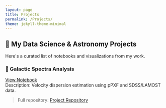 ```yaml
---
layout: page
title: Projects
permalink: /Projects/
theme: jekyll-theme-minimal
---
```


## 📂 My Data Science & Astronomy Projects

Here's a curated list of notebooks and visualizations from my work.

### 🔬 Galactic Spectra Analysis
[View Notebook](./notebooks/test)  
Description: Velocity dispersion estimation using pPXF and SDSS/LAMOST data.

<!-- Add more projects here -->

> Full repository: [Project Repository](https://github.com/yourusername/yourrepo)
